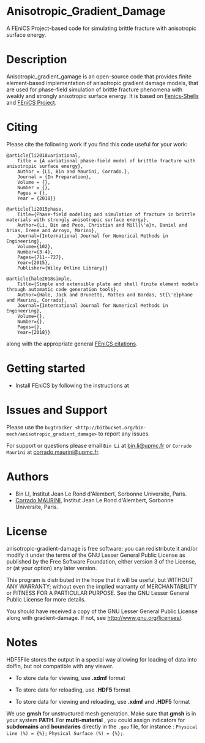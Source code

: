 # Anisotropic_Gradient_Damage #
A FEniCS Project-based code for simulating brittle fracture with anisotropic surface energy.

# Description #
Anisotropic_gradient_gamage is an open-source code that provides finite element-based
implementation of anisotropic gradient damage models, that are used for phase-field
simulation of brittle fracture phenomena with weakly and strongly anisotropic surface energy.
It is based on [Fenics-Shells](https://bitbucket.org/unilucompmech/fenics-shells/src/master/) and [FEniCS Project](http://fenicsproject.org).

# Citing #
Please cite the following work if you find this code useful for your work:

    @article{li2018variational,
	    Title = {A variational phase-field model of brittle fracture with anisotropic surface energy},
        Author = {Li, Bin and Maurini, Corrado.},
		Journal = {In Preparation},
        Volume = {},
        Number = {},
        Pages = {},
        Year = {2018}}

	@article{li2015phase,
  		Title={Phase-field modeling and simulation of fracture in brittle materials with strongly anisotropic surface energy},
  		Author={Li, Bin and Peco, Christian and Mill{\'a}n, Daniel and Arias, Irene and Arroyo, Marino},
  		Journal={International Journal for Numerical Methods in Engineering},
  		Volume={102},
  		Number={3-4},
  		Pages={711--727},
  		Year={2015},
  		Publisher={Wiley Online Library}}
        
    @article{hale2018simple,
        Title={Simple and extensible plate and shell finite element models through automatic code generation tools},
        Author={Hale, Jack and Brunetti, Matteo and Bordas, St{\'e}phane and Maurini, Corrado},
        Journal={International Journal for Numerical Methods in Engineering},
  		Volume={},
  		Number={},
  		Pages={},
        Year={2018}}
along with the appropriate general [FEniCS citations](http://fenicsproject.org/citing).

# Getting started #
*  Install FEniCS by following the instructions at

Issues and Support
==================

Please use the `bugtracker <http://bitbucket.org/bin-mech/anisotropic_gradient_damage>`
to report any issues.

For support or questions please email 
`Bin Li` at <bin.li@upmc.fr>  or 
`Corrado Maurini` at <corrado.maurini@upmc.fr>.

# Authors #
* Bin LI,  Institut Jean Le Rond d'Alembert, Sorbonne Universite, Paris.
* [Corrado MAURINI](http://www.lmm.jussieu.fr/~corrado/), Institut Jean Le Rond d'Alembert, Sorbonne Universite, Paris.


# License #
anisotropic-gradient-damage is free software: you can redistribute it and/or
modify it under the terms of the GNU Lesser General Public License as published
by the Free Software Foundation, either version 3 of the License, or (at your
option) any later version.

This program is distributed in the hope that it will be useful, but WITHOUT ANY
WARRANTY; without even the implied warranty of MERCHANTABILITY or FITNESS FOR A
PARTICULAR PURPOSE.  See the GNU Lesser General Public License for more
details.

You should have received a copy of the GNU Lesser General Public License along
with gradient-damage.  If not, see http://www.gnu.org/licenses/.

# Notes #
HDF5File stores the output in a special way allowing for loading of data into dolfin,
but not compatible with any viewer.

* To store data for viewing, use **.xdmf** format

* To store data for reloading, use **.HDF5** format

* To store data for viewing and reloading, use **.xdmf** and **.HDF5** format

We use **gmsh** for unstructured mesh generation. Make sure that **gmsh** is in your system **PATH**.
For **multi-material** , you could assign indicators for **subdomains** and **boundaries** directly in 
the ``.geo`` file, for instance :
``Physical Line (%) = {%};``
``Physical Surface (%) = {%};``.